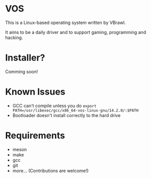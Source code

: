 # VOS

This is a Linux-based operating system written by VBrawl.

It aims to be a daily driver and to support gaming, programming and hacking.

# Installer?

Comming soon!

# Known Issues

* GCC can't compile unless you do `export PATH=/usr/libexec/gcc/x86_64-vos-linux-gnu/14.2.0/:$PATH`
* Bootloader doesn't install correctly to the hard drive

# Requirements

* meson
* make
* gcc
* git
* more... (Contributions are welcome!)
